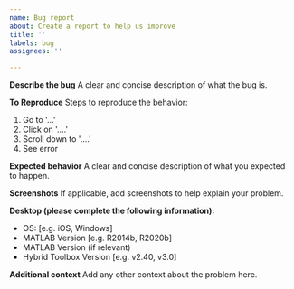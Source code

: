 ```yaml
---
name: Bug report
about: Create a report to help us improve
title: ''
labels: bug
assignees: ''

---
```


**Describe the bug**
A clear and concise description of what the bug is.

**To Reproduce**
Steps to reproduce the behavior:
1. Go to '...'
2. Click on '....'
3. Scroll down to '....'
4. See error

**Expected behavior**
A clear and concise description of what you expected to happen.

**Screenshots**
If applicable, add screenshots to help explain your problem.

**Desktop (please complete the following information):**
 - OS: [e.g. iOS, Windows]
 - MATLAB Version [e.g. R2014b, R2020b]
 - MATLAB Version (if relevant)
 - Hybrid Toolbox Version [e.g. v2.40, v3.0]

**Additional context**
Add any other context about the problem here.
